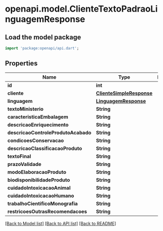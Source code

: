 # openapi.model.ClienteTextoPadraoLinguagemResponse

## Load the model package
```dart
import 'package:openapi/api.dart';
```

## Properties
Name | Type | Description | Notes
------------ | ------------- | ------------- | -------------
**id** | **int** |  | [optional] 
**cliente** | [**ClienteSimpleResponse**](ClienteSimpleResponse.md) |  | [optional] 
**linguagem** | [**LinguagemResponse**](LinguagemResponse.md) |  | [optional] 
**textoMinisterio** | **String** |  | [optional] 
**caracteristicaEmbalagem** | **String** |  | [optional] 
**descricaoEnriquecimento** | **String** |  | [optional] 
**descricaoControleProdutoAcabado** | **String** |  | [optional] 
**condicoesConservacao** | **String** |  | [optional] 
**descricaoClassificacaoProduto** | **String** |  | [optional] 
**textoFinal** | **String** |  | [optional] 
**prazoValidade** | **String** |  | [optional] 
**modoElaboracaoProduto** | **String** |  | [optional] 
**biodisponibilidadeProduto** | **String** |  | [optional] 
**cuidadoIntoxicacaoAnimal** | **String** |  | [optional] 
**cuidadoIntoxicacaoHumano** | **String** |  | [optional] 
**trabalhoCientificoMonografia** | **String** |  | [optional] 
**restricoesOutrasRecomendacoes** | **String** |  | [optional] 

[[Back to Model list]](../README.md#documentation-for-models) [[Back to API list]](../README.md#documentation-for-api-endpoints) [[Back to README]](../README.md)


